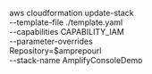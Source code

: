 aws cloudformation update-stack \
   --template-file ./template.yaml \
   --capabilities CAPABILITY_IAM \
   --parameter-overrides \
       Repository=$amprepourl \
   --stack-name AmplifyConsoleDemo
